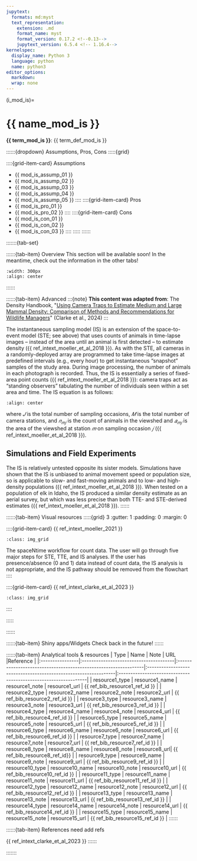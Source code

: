 ```yaml
---
jupytext:
  formats: md:myst
  text_representation:
    extension: .md
    format_name: myst
    format_version: 0.17.2 <!--0.13-->
    jupytext_version: 6.5.4 <!-- 1.16.4-->
kernelspec:
  display_name: Python 3
  language: python
  name: python3
editor_options: 
  markdown: 
  wrap: none
---
```

(i_mod_is)=
# {{ name_mod_is }}

**{{ term_mod_is }}**: {{ term_def_mod_is }}

::::::{dropdown} Assumptions, Pros, Cons
:::::{grid}

::::{grid-item-card} Assumptions
- {{ mod_is_assump_01 }}
- {{ mod_is_assump_02 }}
- {{ mod_is_assump_03 }}
- {{ mod_is_assump_04 }}
- {{ mod_is_assump_05 }}
::::
::::{grid-item-card} Pros
- {{ mod_is_pro_01 }}
- {{ mod_is_pro_02 }}
::::
::::{grid-item-card} Cons
- {{ mod_is_con_01 }}
- {{ mod_is_con_02 }}
- {{ mod_is_con_03 }}
::::
:::::
::::::

:::::::{tab-set}

::::::{tab-item} Overview
This section will be available soon! In the meantime, check out the information in the other tabs!

```{figure} ../03_images/03_image_files/00_coming_soon.png
:width: 300px
:align: center
```
::::::

::::::{tab-item} Advanced
:::{note}
**This content was adapted from**: The Density Handbook, "[Using Camera Traps to Estimate Medium and Large Mammal Density: Comparison of Methods and Recommendations for Wildlife Managers](https://www.researchgate.net/publication/368601884_Using_Camera_Traps_to_Estimate_Medium_and_Large_Mammal_Density_Comparison_of_Methods_and_Recommendations_for_Wildlife_Managers)" (Clarke et al., 2024)
:::

The instantaneous sampling model (IS) is an extension of the space-to-event model (STE; see above) that uses counts of animals in time-lapse images – instead of the area until an animal is first detected – to estimate density ({{ ref_intext_moeller_et_al_2018 }}). As with the STE, all cameras in a randomly-deployed array are programmed to take time-lapse images at predefined intervals (e.g., every hour) to get instantaneous “snapshot” samples of the study area. During image processing, the number of animals in each photograph is recorded. Thus, the IS is essentially a series of fixed-area point counts ({{ ref_intext_moeller_et_al_2018 }}): camera traps act as “standing observers” tabulating the number of individuals seen within a set area and time. 
The IS equation is as follows: 

```{figure} ../03_images/03_image_files/clarke_et_al_2023_eqn_is1.png
:align: center
```

where *𝐽* is the total number of sampling occasions, *𝑀* is the total number of camera stations, and *𝑛<sub>𝑚𝑗</sub>* is the count of animals in the viewshed and *𝑎<sub>𝑚𝑗</sub>*  is the area of the viewshed at station *𝑚* on sampling occasion *𝑗* ({{ ref_intext_moeller_et_al_2018 }}).

## Simulations and Field Experiments

The IS is relatively untested opposite its sister models. Simulations have shown that the IS is unbiased to animal movement speed or population size, so is applicable to slow- and fast-moving animals and to low- and high-density populations ({{ ref_intext_moeller_et_al_2018 }}). When tested on a population of elk in Idaho, the IS produced a similar density estimate as an aerial survey, but which was less precise than both TTE- and STE-derived estimates ({{ ref_intext_moeller_et_al_2018 }}).
::::::

::::::{tab-item} Visual resources
:::::{grid} 3
:gutter: 1
:padding: 0
:margin: 0

::::{grid-item-card} {{ ref_intext_moeller_2021 }}
```{figure} ../03_images/03_image_files/moeller_et_al_2022_fig1.png
:class: img_grid
```
The spaceNtime workflow for count data. The user will go through five major steps for STE, TTE, and IS analyses. If the user has presence/absence (0 and 1) data instead of count data, the IS analysis is not appropriate, and the IS pathway should be removed from the flowchart
::::

::::{grid-item-card} {{ ref_intext_clarke_et_al_2023 }}
```{figure} ../03_images/03_image_files/clarke_et_al_2023_eqn_is1.png 
:class: img_grid
```
  
::::

:::::

::::::

::::::{tab-item} Shiny apps/Widgets
Check back in the future!
::::::

::::::{tab-item} Analytical tools & resources
| Type | Name | Note | URL |Reference |
|:----------------|:---------------------------------------|:----------------------------------------------------------------|:----------------------------------------------------------------|:----------------------------------------------------------------|
| resource1_type | resource1_name | resource1_note | resource1_url | {{ ref_bib_resource1_ref_id }} |
| resource2_type | resource2_name | resource2_note | resource2_url | {{ ref_bib_resource2_ref_id }} |
| resource3_type | resource3_name | resource3_note | resource3_url | {{ ref_bib_resource3_ref_id }} |
| resource4_type | resource4_name | resource4_note | resource4_url | {{ ref_bib_resource4_ref_id }} |
| resource5_type | resource5_name | resource5_note | resource5_url | {{ ref_bib_resource5_ref_id }} |
| resource6_type | resource6_name | resource6_note | resource6_url | {{ ref_bib_resource6_ref_id }} |
| resource7_type | resource7_name | resource7_note | resource7_url | {{ ref_bib_resource7_ref_id }} |
| resource8_type | resource8_name | resource8_note | resource8_url| {{ ref_bib_resource8_ref_id}} |
| resource9_type | resource9_name | resource9_note | resource9_url | {{ ref_bib_resource9_ref_id }} |
| resource10_type | resource10_name | resource10_note | resource10_url | {{ ref_bib_resource10_ref_id }} |
| resource11_type | resource11_name | resource11_note | resource11_url | {{ ref_bib_resource11_ref_id }} |
| resource12_type | resource12_name | resource12_note | resource12_url | {{ ref_bib_resource12_ref_id }} |
| resource13_type | resource13_name | resource13_note | resource13_url | {{ ref_bib_resource13_ref_id }} |
| resource14_type | resource14_name | resource14_note | resource14_url | {{ ref_bib_resource14_ref_id }} |
| resource15_type | resource15_name | resource15_note | resource15_url | {{ ref_bib_resource15_ref_id }} |
::::::

::::::{tab-item} References
need add refs

{{ ref_intext_clarke_et_al_2023 }}
::::::

:::::::